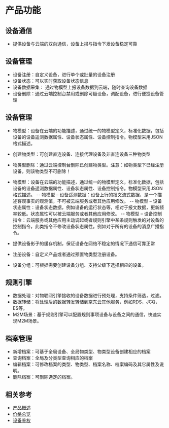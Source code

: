 # 产品功能


## 设备通信

- 提供设备与云端的双向通信，设备上报与指令下发设备稳定可靠

## 设备管理

- 设备注册：自定义设备，进行单个或批量的设备注册
- 设备状态：可以实时获取设备状态信息
- 设备数据采集： 通过物模型上报设备数据到云端，随时查询设备数据
- 设备删除：通过云端控制台禁用或删除可疑设备，调配设备，进行便捷设备管理


## 设备管理

- 物模型：设备在云端的功能描述，通过统一的物模型定义，标准化数据，包括设备的设备遥测数据属性、设备状态属性、设备控制指令。物模型采用JSON格式描述。
- 创建物类型：可创建直连设备、连接代理设备及非直连设备三种物类型
- 物类型删除：通过云端控制台删除已创建物类型。注意：如物类型下已经注册设备，则该物类型不可删除！
- 物模型：设备在云端的功能描述，通过统一的物模型定义，标准化数据，包括设备的设备遥测数据属性、设备状态属性、设备控制指令。物模型采用JSON格式描述。
-- 物模型 – 设备遥测数据：设备上行的报文流式数据，是一个描述客观事实的观测值，不可被云端服务或者其他应用修改。
-- 物模型 – 设备状态属性：设备状态数据，例如设备的运行状态等，相对于报文数据，更新频率较低。状态属性可以被云端服务或者其他应用修改。
-- 物模型 – 设备控制指令：云端服务或其他应用主动调起或者规则引擎中某条规则触发的对设备的控制指令，此类指令不修改设备状态属性。例如对于所有的设备的消息广播指令。
- 提供设备影子的缓存机制，保证设备在网络不稳定的情况下通信可靠正常


- 注册设备：自定义产品或者通过预置物类型注册设备。

- 设备分组：可根据需要创建设备分组、支持父级下选择相应的设备。

## 规则引擎

- 数据处理：对物联网引擎接收的设备数据进行预处理，支持条件筛选，过滤。
- 数据转储：将处理后的数据转发转储到京东云其他服务，例如RDS，JCQ，ES等。
- M2M场景：基于规则引擎可以配置规则事项设备与设备之间的通信，快速实现M2M场景。

## 档案管理
- 新增档案：可基于全局设备、全局物类型、物类型设备创建相应的档案
- 查询档案：全局及分类型查询相应的档案
- 编辑档案：可修改档案的类型、物类型、档案名称、档案编码及其它属性及说明。
- 删除档案：可删除选定的档案。

## 相关参考

- [产品概述](../Introduction/Product-Overview.md)
- [价格总览](../Pricing/Price-Overview.md)
- [设备鉴权](../Developer-Guide-Device/AuthenticateDevices.md)



